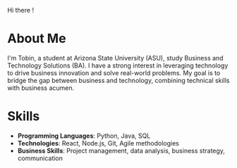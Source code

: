 Hi there ! 

# About Me

I'm Tobin, a student at Arizona State University (ASU), study Business and Technology Solutions (BA). I have a strong interest in leveraging technology to drive business innovation and solve real-world problems. My goal is to bridge the gap between business and technology, combining technical skills with business acumen.

# Skills

- **Programming Languages**: Python, Java, SQL
- **Technologies**: React, Node.js, Git, Agile methodologies
- **Business Skills**: Project management, data analysis, business strategy, communication
